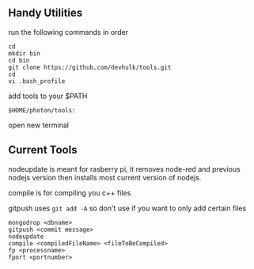 ## Handy Utilities
run the following commands in order
```
cd
mkdir bin
cd bin
git clone https://github.com/devhulk/tools.git
cd 
vi .bash_profile
```

add tools to your $PATH

```
$HOME/photon/tools:
```
open new terminal

## Current Tools

nodeupdate is meant for rasberry pi, it removes node-red and previous nodejs version then installs most current version of nodejs.

compile is for compiling you c++ files

gitpush uses ```git add -A``` so don't use if you want to only add certain files

```
mongodrop <dbname>
gitpush <commit message>
nodeupdate
compile <compiledFileName> <fileToBeCompiled>
fp <processname>
fport <portnumber>
```
